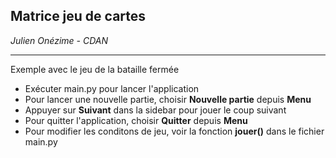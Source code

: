 ## Matrice jeu de cartes

_Julien Onézime - CDAN_

---

Exemple avec le jeu de la bataille fermée

-   Exécuter main.py pour lancer l'application
-   Pour lancer une nouvelle partie, choisir **Nouvelle partie** depuis **Menu**
-   Appuyer sur **Suivant** dans la sidebar pour jouer le coup suivant
-   Pour quitter l'application, choisir **Quitter** depuis **Menu**
-   Pour modifier les conditons de jeu, voir la fonction **jouer()** dans le fichier main.py
